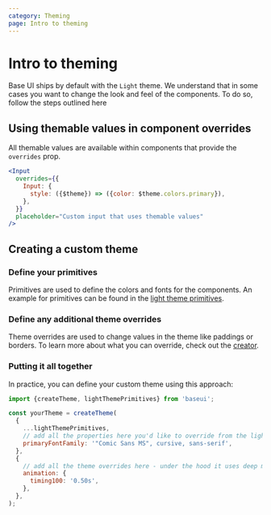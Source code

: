 ```yaml
---
category: Theming
page: Intro to theming
---
```


# Intro to theming

Base UI ships by default with the `Light` theme. We understand that in some cases
you want to change the look and feel of the components. To do so, follow the steps
outlined here

## Using themable values in component overrides

All themable values are available within components that provide the `overrides` prop.

```jsx
<Input
  overrides={{
    Input: {
      style: ({$theme}) => ({color: $theme.colors.primary}),
    },
  }}
  placeholder="Custom input that uses themable values"
/>
```

## Creating a custom theme

### Define your primitives

Primitives are used to define the colors and fonts for the components. An example for
primitives can be found in the [light theme primitives](https://github.com/uber-web/baseui/blob/master/src/themes/light-theme-primitives.js).

### Define any additional theme overrides

Theme overrides are used to change values in the theme like paddings or borders.
To learn more about what you can override, check out the [creator](https://github.com/uber-web/baseui/blob/master/src/themes/creator.js).

### Putting it all together

In practice, you can define your custom theme using this approach:

```js
import {createTheme, lightThemePrimitives} from 'baseui';

const yourTheme = createTheme(
  {
    ...lightThemePrimitives,
    // add all the properties here you'd like to override from the light theme primitives
    primaryFontFamily: '"Comic Sans MS", cursive, sans-serif',
  },
  {
    // add all the theme overrides here - under the hood it uses deep merge
    animation: {
      timing100: '0.50s',
    },
  },
);
```
